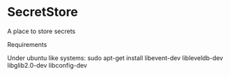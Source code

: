 SecretStore
===========

A place to store secrets

Requirements

Under ubuntu like systems:
sudo apt-get install libevent-dev libleveldb-dev libglib2.0-dev libconfig-dev
